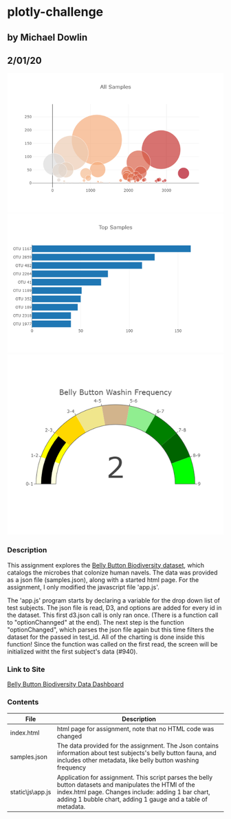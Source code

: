 # plotly-challenge
## by Michael Dowlin
## 2/01/20

!['Bubble Image not available'](/static/images/bubble_chart.png)
!['Bar Image not available'](/static/images/top_sample_bar.png)
!['Gauge Image not available'](/static/images/gauge.png)

### Description
This assignment explores the [Belly Button Biodiversity dataset](http://robdunnlab.com/projects/belly-button-biodiversity/), which catalogs the microbes that colonize human navels.  The data was provided as a json file (samples.json), along with a started html page.  For the assignment, I only modified the javascript file 'app.js'.   

The 'app.js' program starts by declaring a variable for the drop down list of test subjects.  The json file is read, D3, and options are added for every id in the dataset.  This first d3.json call is only ran once.  (There is a function call to "optionChannged" at the end).  The next step is the function "optionChanged", which parses the json file again but this time filters the dataset for the passed in test_id.  All of the charting is done inside this function!  Since the function was called on the first read, the screen will be initialized witht the first subject's data (#940).

### Link to Site
[Belly Button Biodiversity Data Dashboard](https://dowripple.github.io/plotly-challenge/)

### Contents
| File                         | Description                                                                                     |
|------------------------------|-------------------------------------------------------------------------------------------------|
|index.html                    |html page for assignment, note that no HTML code was changed                                     |
|samples.json                  |The data provided for the assignment.  The Json contains information about test subjects's belly button fauna, and includes other metadata, like belly button washing frequency       |
|static\js\app.js              |Application for assignment.  This script parses the belly button datasets and manipulates the HTMl of the index.html page.  Changes include: adding 1 bar chart, adding 1 bubble chart, adding 1 gauge and a table of metadata.  |
